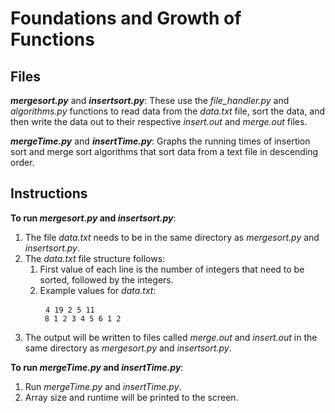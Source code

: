 # Foundations and Growth of Functions #

## Files ##

***mergesort.py*** and ***insertsort.py***: These use the *file_handler.py* and *algorithms.py* functions to read data from the *data.txt* file, sort the data, and then write the data out to their respective *insert.out* and *merge.out* files.

***mergeTime.py*** and ***insertTime.py***: Graphs the running times of insertion sort and merge sort algorithms that sort data from a text file in descending order.

## Instructions ##
**To run *mergesort.py* and *insertsort.py***:
1. The file *data.txt* needs to be in the same directory as *mergesort.py* and *insertsort.py*.
2. The *data.txt* file structure follows:
    1. First value of each line is the number of integers that need to be sorted, followed by the integers.
    2. Example values for *data.txt*:
        <pre>
        <code>4 19 2 5 11
        8 1 2 3 4 5 6 1 2</code></pre>
3. The output will be written to files called *merge.out* and *insert.out* in the same directory as *mergesort.py* and *insertsort.py*.

**To run *mergeTime.py* and *insertTime.py***:
1. Run *mergeTime.py* and *insertTime.py*.
2. Array size and runtime will be printed to the screen.
